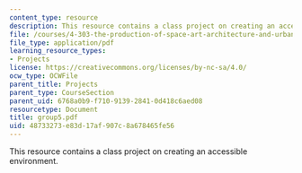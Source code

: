 ```yaml
---
content_type: resource
description: This resource contains a class project on creating an accessible environment.
file: /courses/4-303-the-production-of-space-art-architecture-and-urbanism-in-dialogue-fall-2006/48733273e83d17af907c8a678465fe56_group5.pdf
file_type: application/pdf
learning_resource_types:
- Projects
license: https://creativecommons.org/licenses/by-nc-sa/4.0/
ocw_type: OCWFile
parent_title: Projects
parent_type: CourseSection
parent_uid: 6768a0b9-f710-9139-2841-0d418c6aed08
resourcetype: Document
title: group5.pdf
uid: 48733273-e83d-17af-907c-8a678465fe56
---
```

This resource contains a class project on creating an accessible environment.